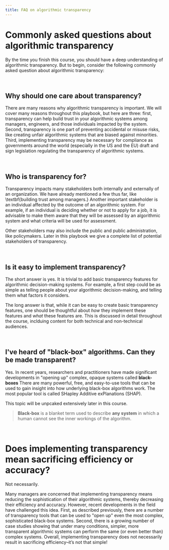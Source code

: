 ```yaml
---
title: FAQ on algorithmic transparency
---
```


# Commonly asked questions about algorithmic transparency

By the time you finish this course, you should have a deep understanding of algorithmic transparency. But to begin, consider the following commonly asked question about algorithmic transparency:

<br>

## Why should one care about transparency?

There are many reasons why algorithmic transparency is important. We will cover many reasons throughout this playbook, but here are three: first, transparency can help build trust in your algorithmic systems among managers, engineers, and those individuals impacted by the system. Second, transparency is one part of preventing accidental or misuse risks, like creating unfair algorithmic systems that are biased against minorities. Third, implementing transparency may be necessary for compliance as governments around the world (especially in the US and the EU) draft and sign legislation regulating the transparency of algorithmic systems.

<br>

## Who is transparency for?

Transparency impacts many stakeholders both internally and externally of an organization. We have already mentioned a few thus far, like \textbf{building trust among managers.} Another important stakeholder is an individual affected by the outcome of an algorithmic system. For example, if an individual is deciding whether or not to apply for a job, it is advisable to make them aware that they will be assessed by an algorithmic system and what criteria will be used for assessment.

Other stakeholders may also include the public and public administration, like policymakers. Later in this playbook we give a complete list of potential stakeholders of transparency.

<br>

## Is it easy to implement transparency?

The short answer is yes. It is trivial to add basic transparency features for algorithmic decision-making systems. For example, a first step could be as simple as telling people about your algorithmic decision-making, and telling them what factors it considers.

The long answer is that, while it can be easy to create basic transparency features, one should be thoughtful about _how_ they implement these features and _what_ these features are. This is discussed in detail throughout the course, inclduing content for both technical and non-technical audiences. 

<br>

## I've heard of "black-box" algorithms. Can they be made transparent?

Yes. In recent years, researchers and practitioners have made significant developments in "opening up" complex, opaque systems called **black-boxes** There are many powerful, free, and easy-to-use tools that can be used to gain insight into how underlying black-box algorithms work. The most popular tool is called SHapley Additive exPlanations (SHAP).

This topic will be unpcaked extensively later in this course.

> **Black-box** is a blanket term used to describe __any system__ in which a human cannot see the inner workings of the algorithm.

<br>

# Does implementing transparency mean sacrificing efficiency or accuracy?

Not necessarily.

Many managers are concerned that implementing transparency means reducing the sophistication of their algorithmic systems, thereby decreasing their efficiency and accuracy. However, recent developments in the field have challenged this idea. First, as described previously, there are a number of transparency tools that can be used to "open up" even the most complex, sophisticated black-box systems. Second, there is a growing number of case studies showing that under many conditions, simpler, more transparent algorithmic systems can perform the same (or even better than) complex systems. Overall, implementing transparency does not necessarily result in sacrificing efficiency–it’s not that simple!